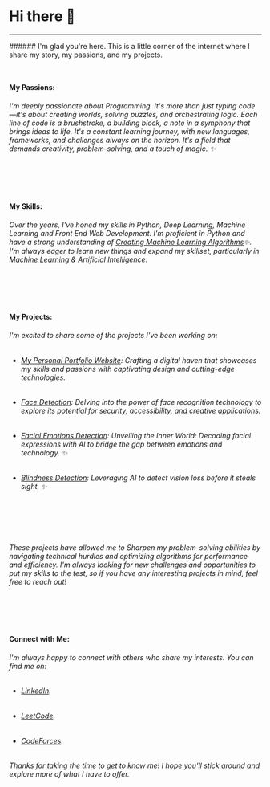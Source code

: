 # Hi there 👋
<hr>
  ###### I'm glad you're here. This is a little corner of the internet where I share my story, my passions, and my projects.

<br>
<br>
<br>

**My Passions:**



###### I'm deeply passionate about *Programming*. It's more than just typing code—it's about creating worlds, solving puzzles, and orchestrating logic. Each line of code is a brushstroke, a building block, a note in a symphony that brings ideas to life. It's a constant learning journey, with new languages, frameworks, and challenges always on the horizon. It's a field that demands creativity, problem-solving, and a touch of magic. ✨
<br>
<br>
<br>

**My Skills:**



###### Over the years, I've honed my skills in *Python, Deep Learning, Machine Learning and Front End Web Development*. I'm proficient in *Python* and have a strong understanding of [Creating Machine Learning Algorithms](https://github.com/gandharvk422/Machine_Learning_A-Z)✨. I'm always eager to learn new things and expand my skillset, particularly in *[Machine Learning](https://github.com/gandharvk422/Machine_Learning_A-Z)* & *Artificial Intelligence*.
<br>
<br>
<br>


**My Projects:**



###### I'm excited to share some of the projects I've been working on:

* ###### [My Personal Portfolio Website](https://github.com/gandharvk422/Portfolio): *Crafting a digital haven that showcases my skills and passions with captivating design and cutting-edge technologies.*
* ###### [Face Detection](https://github.com/gandharvk422/Face-Detection): *Delving into the power of face recognition technology to explore its potential for security, accessibility, and creative applications.*
* ###### [Facial Emotions Detection](https://github.com/gandharvk422/Facial_Emotions_Detection): *Unveiling the Inner World: Decoding facial expressions with AI to bridge the gap between emotions and technology. ✨*
* ###### [Blindness Detection](https://github.com/gandharvk422/Blindness_Detection): *Leveraging AI to detect vision loss before it steals sight. ️️✨*
<br>
<br>
<br>


###### These projects have allowed me to *Sharpen my problem-solving abilities by navigating technical hurdles and optimizing algorithms for performance and efficiency*. I'm always looking for new challenges and opportunities to put my skills to the test, so if you have any interesting projects in mind, feel free to reach out!
<br>
<br>
<br>


**Connect with Me:**



###### I'm always happy to connect with others who share my interests. You can find me on:
* ###### [LinkedIn](https://linkedin/in/gandharvk422).
* ###### [LeetCode](https://leetcode.com/gandharvk422).
* ###### [CodeForces](https://codeforces.com/profile/gandharvk422).

###### Thanks for taking the time to get to know me! I hope you'll stick around and explore more of what I have to offer.
